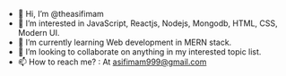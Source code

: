 - 👋 Hi, I’m @theasifimam
- 👀 I’m interested in JavaScript, Reactjs, Nodejs, Mongodb, HTML, CSS, Modern UI.
- 🌱 I’m currently learning Web development in MERN stack.
- 💞️ I’m looking to collaborate on anything in my interested topic list.
- 📫 How to reach me? : At asifimam999@gmail.com

<!---
theasifimam/theasifimam is a ✨ special ✨ repository because its `README.md` (this file) appears on your GitHub profile.
You can click the Preview link to take a look at your changes.
--->
